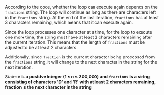 According to the code, whether the loop can execute again depends on the `fractions` string. The loop will continue as long as there are characters left in the `fractions` string. At the end of the last iteration, `fractions` has at least 3 characters remaining, which means that it can execute again. 

Since the loop processes one character at a time, for the loop to execute one more time, the string must have at least 2 characters remaining after the current iteration. This means that the length of `fractions` must be adjusted to be at least 2 characters.

Additionally, since `fraction` is the current character being processed from the `fractions` string, it will change to the next character in the string for the next iteration.

State: **`n` is a positive integer (1 ≤ n ≤ 200,000) and `fractions` is a string consisting of characters 'D' and 'R' with at least 2 characters remaining, fraction is the next character in the string**